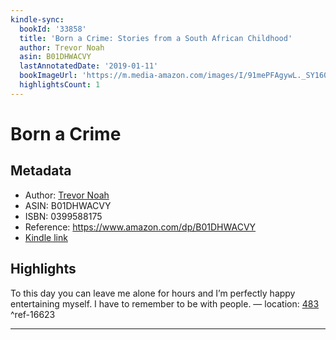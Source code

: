 ```yaml
---
kindle-sync:
  bookId: '33858'
  title: 'Born a Crime: Stories from a South African Childhood'
  author: Trevor Noah
  asin: B01DHWACVY
  lastAnnotatedDate: '2019-01-11'
  bookImageUrl: 'https://m.media-amazon.com/images/I/91mePFAgywL._SY160.jpg'
  highlightsCount: 1
---
```

# Born a Crime
## Metadata
* Author: [Trevor Noah](https://www.amazon.com/Trevor-Noah/e/B01F6FCBY6/ref=dp_byline_cont_ebooks_1)
* ASIN: B01DHWACVY
* ISBN: 0399588175
* Reference: https://www.amazon.com/dp/B01DHWACVY
* [Kindle link](kindle://book?action=open&asin=B01DHWACVY)

## Highlights
To this day you can leave me alone for hours and I’m perfectly happy entertaining myself. I have to remember to be with people. — location: [483](kindle://book?action=open&asin=B01DHWACVY&location=483) ^ref-16623

---
